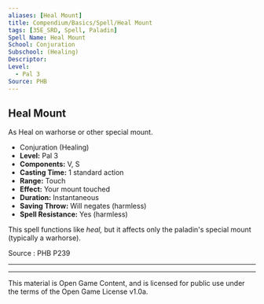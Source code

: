 ```yaml
---
aliases: [Heal Mount]
title: Compendium/Basics/Spell/Heal Mount
tags: [35E_SRD, Spell, Paladin]
Spell Name: Heal Mount
School: Conjuration
Subschool: (Healing)
Descriptor: 
Level:
  - Pal 3
Source: PHB
---
```



## Heal Mount

As Heal on warhorse or other special mount.

*   Conjuration (Healing)
*   **Level:** Pal 3
*   **Components:** V, S
*   **Casting Time:** 1 standard action
*   **Range:** Touch
*   **Effect:** Your mount touched
*   **Duration:** Instantaneous
*   **Saving Throw:** Will negates (harmless)
*   **Spell Resistance:** Yes (harmless)

<p>This spell functions like <i>heal,</i> but it affects only the paladin's special mount (typically a warhorse).</p>

Source : PHB P239

---

---

This material is Open Game Content, and is licensed for public use under
the terms of the Open Game License v1.0a.

